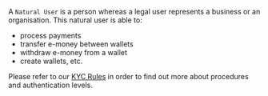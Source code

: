 A `Natural User` is a person whereas a legal user represents a business or an organisation. This natural user is able to:

* process payments
* transfer e-money between wallets
* withdraw e-money from a wallet
* create wallets, etc.

Please refer to our [KYC Rules](/guide/kyc) in order to find out more about procedures and authentication levels.